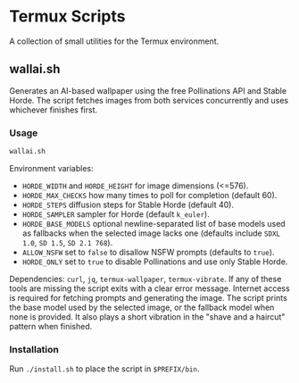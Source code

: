 # Termux Scripts

A collection of small utilities for the Termux environment.

## wallai.sh

Generates an AI-based wallpaper using the free Pollinations API and Stable Horde. The script fetches images from both services concurrently and uses whichever finishes first.

### Usage
```bash
wallai.sh
```

Environment variables:
- `HORDE_WIDTH` and `HORDE_HEIGHT` for image dimensions (<=576).
- `HORDE_MAX_CHECKS` how many times to poll for completion (default 60).
- `HORDE_STEPS` diffusion steps for Stable Horde (default 40).
- `HORDE_SAMPLER` sampler for Horde (default `k_euler`).
- `HORDE_BASE_MODELS` optional newline-separated list of base models used as
  fallbacks when the selected image lacks one (defaults include `SDXL 1.0`,
  `SD 1.5`, `SD 2.1 768`).
- `ALLOW_NSFW` set to `false` to disallow NSFW prompts (defaults to `true`).
- `HORDE_ONLY` set to `true` to disable Pollinations and use only Stable Horde.

Dependencies: `curl`, `jq`, `termux-wallpaper`, `termux-vibrate`.
If any of these tools are missing the script exits with a clear error
message. Internet access is required for fetching prompts and generating
the image.
The script prints the base model used by the selected image, or the fallback
model when none is provided.
It also plays a short vibration in the "shave and a haircut" pattern when finished.

### Installation
Run `./install.sh` to place the script in `$PREFIX/bin`.
